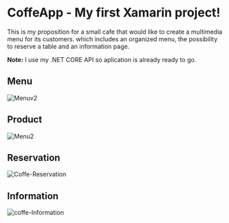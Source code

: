 # CoffeApp - My first Xamarin project!

This is my proposition for a small cafe that would like to create a multimedia menu for its customers. which includes an organized menu, the possibility to reserve a table and an information page.

**Note:** I use my .NET CORE API so aplication is already ready to go.

## Menu
![Menuv2](https://user-images.githubusercontent.com/49481082/90184462-6c0f9100-ddb5-11ea-97ba-fd5015de8190.gif)

## Product
![Menu2](https://user-images.githubusercontent.com/49481082/90181508-db36b680-ddb0-11ea-860a-845a7806b071.gif)

## Reservation
![Coffe-Reservation](https://user-images.githubusercontent.com/49481082/90181882-6d3ebf00-ddb1-11ea-9e1a-38509eaa78fb.gif)

## Information
![coffe-Information](https://user-images.githubusercontent.com/49481082/90181713-3072c800-ddb1-11ea-8b21-a0d2e90e91a6.gif)
